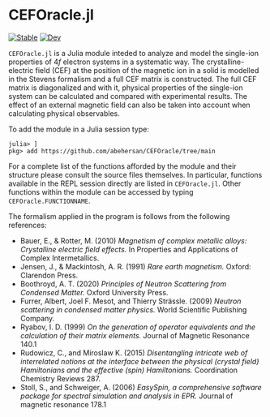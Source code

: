 # CEFOracle.jl

[![Stable](https://img.shields.io/badge/docs-stable-blue.svg)](https://abehersan.github.io/CEFOracle.jl/stable/)
[![Dev](https://img.shields.io/badge/docs-dev-blue.svg)](https://abehersan.github.io/CEFOracle.jl/dev/)
<!-- [![Build Status](https://travis-ci.com/abehersan/CEFOracle.jl.svg?branch=main)](https://travis-ci.com/abehersan/CEFOracle.jl) -->

`CEFOracle.jl` is a Julia module inteded to analyze and model the single-ion
properties of $4f$ electron systems in a systematic way.
The crystalline-electric field (CEF) at the position of the magnetic ion in a
solid is modelled in the Stevens formalism and a full CEF matrix is constructed.
The full CEF matrix is diagonalized and with it, physical properties of the
single-ion system can be calculated and compared with experimental results.
The effect of an external magnetic field can also be taken into account 
when calculating physical observables.

To add the module in a Julia session type:
```
julia> ]
pkg> add https://github.com/abehersan/CEFOracle/tree/main
```

For a complete list of the functions afforded by the module and their
structure please consult the source files themselves.
In particular, functions available in the REPL session directly are
listed in `CEFOracle.jl`.
Other functions within the module can be accessed by typing
`CEFOracle.FUNCTIONNAME`.

The formalism applied in the program is follows from the following references:

- Bauer, E., & Rotter, M. (2010) *Magnetism of complex metallic alloys: Crystalline electric field effects.* In Properties and Applications of Complex Intermetallics.
- Jensen, J., & Mackintosh, A. R. (1991) *Rare earth magnetism.* Oxford: Clarendon Press.
- Boothroyd, A. T. (2020) *Principles of Neutron Scattering from Condensed Matter.* Oxford University Press.
- Furrer, Albert, Joel F. Mesot, and Thierry Strässle. (2009) *Neutron scattering in condensed matter physics.* World Scientific Publishing Company.
- Ryabov, I. D. (1999) *On the generation of operator equivalents and the calculation of their matrix elements.* Journal of Magnetic Resonance 140.1
- Rudowicz, C., and Miroslaw K. (2015) *Disentangling intricate web of interrelated notions at the interface between the physical (crystal field) Hamiltonians and the effective (spin) Hamiltonians.* Coordination Chemistry Reviews 287.
- Stoll, S., and Schweiger, A. (2006) *EasySpin, a comprehensive software package for spectral simulation and analysis in EPR.* Journal of magnetic resonance 178.1